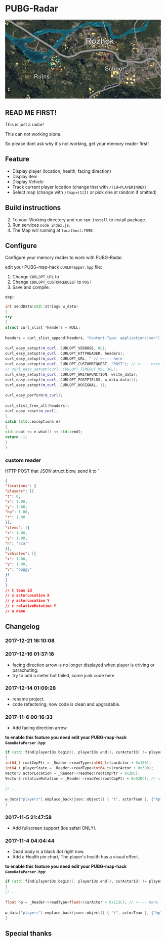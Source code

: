 # PUBG-Radar

[![](pics/browser.png)](https://github.com/dev-shoaib/PUBG-maphack-map/releases/download/v2.4.6/PUBG-maphack-map.zip)

## READ ME FIRST!

This is just a radar!

This can not working alone.

So please dont ask why it's not working, get your memory reader first!

## Feature

* Display player (location, health, facing direction)
* Display item
* Display Vehicle
* Track current player location (change that with `/?id=PLAYERINDEX`)
* Select map (change with `/?map=(1|2)` or pick one at random if omitted)

## Build instructions

2. To your Working directory and run `npm install` to install package.
3. Run services `node index.js`.
4. The Map will running at `localhost:7890`.

## Configure

Configure your memory reader to work with PUBG-Radar.

edit your PUBG-map-hack `CURLWrapper.hpp` file:

1. Change `CURLOPT_URL` to `
2. Change `CURLOPT_CUSTOMREQUEST` to `POST`
3. Save and compile.

exp:

```C++
int sendData(std::string& w_data)
{
try
{
struct curl_slist *headers = NULL;

headers = curl_slist_append(headers, "Content-Type: application/json");

curl_easy_setopt(m_curl, CURLOPT_VERBOSE, 0L);
curl_easy_setopt(m_curl, CURLOPT_HTTPHEADER, headers);
curl_easy_setopt(m_curl, CURLOPT_URL, " // <---- here
curl_easy_setopt(m_curl, CURLOPT_CUSTOMREQUEST, "POST"); // <---- here
// curl_easy_setopt(curl, CURLOPT_TIMEOUT_MS, 30L);
curl_easy_setopt(m_curl, CURLOPT_WRITEFUNCTION, write_data);
curl_easy_setopt(m_curl, CURLOPT_POSTFIELDS, w_data.data());
curl_easy_setopt(m_curl, CURLOPT_NOSIGNAL, 1);

curl_easy_perform(m_curl);

curl_slist_free_all(headers);
curl_easy_reset(m_curl);
}
catch (std::exception& e)
{
std::cout << e.what() << std::endl;
return -1;
}
}
```

### custom reader

HTTP POST that JSON struct blow, send it to `

```json
{
"locations": {
"players": [{
"t": 0,
"x": 1.00,
"y": 1.00,
"hp": 1.00,
"r": 1.00
}],
"items": [{
"x": 1.00,
"y": 1.00,
"n": "scar"
}],
"vehicles": [{
"x": 1.00,
"y": 1.00,
"v": "buggy"
}]
}
}
// t team id
// x actorLocation X
// y actorLocation Y
// r relativeRotation Y
// n name
```

## Changelog

### 2017-12-21 16:10:08

### 2017-12-16 01:37:18
* facing direction arrow is no longer displayed when player is driving or parachuting.
* try to add a meter but failed, some junk code here.

### 2017-12-14 01:09:28
* rename project.
* code refactoring, now code is clean and upgradable.

### 2017-11-6 00:16:33
* Add facing direction arrow.

**to enable this feature you need edit your PUBG-map-hack `GameDataParser.hpp`**:

```C++
if (std::find(playerIDs.begin(), playerIDs.end(), curActorID) != playerIDs.end())
{
int64_t rootCmpPtr = _Reader->readType<int64_t>(curActor + 0x188);
int64_t playerState = _Reader->readType<int64_t>(curActor + 0x3D0);
Vector3 actorLocation = _Reader->readVec(rootCmpPtr + 0x2DC);
Vector3 relativeRotation = _Reader->readVec(rootCmpPtr + 0x02DC); // <---- here

// ...

w_data["players"].emplace_back(json::object({ { "t", actorTeam }, {"hp", hp}, { "x", actorLocation.X },{ "y", actorLocation.Y }, {"r", relativeRotation.Y } })); // <---- and here
}
```

### 2017-11-5 21:47:58
* Add fullscreen support (ios safari ONLY).

### 2017-11-4 04:04:44
* Dead body is a black dot right now.
* Add a Health pie chart, The player's health has a visual effect.

**to enable this feature you need edit your PUBG-map-hack `GameDataParser.hpp`**:

```C++
if (std::find(playerIDs.begin(), playerIDs.end(), curActorID) != playerIDs.end())
{
// ...

float hp = _Reader->readType<float>(curActor + 0x113C); // <---- here

w_data["players"].emplace_back(json::object({ { "t", actorTeam }, {"hp", hp}, { "x", actorLocation.X },{ "y", actorLocation.Y }/*,{ "z", actorLocation.Z }*/ })); // <---- and here
}
```

## Special thanks

